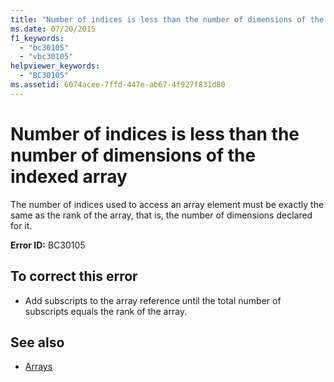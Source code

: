 ```yaml
---
title: "Number of indices is less than the number of dimensions of the indexed array"
ms.date: 07/20/2015
f1_keywords: 
  - "bc30105"
  - "vbc30105"
helpviewer_keywords: 
  - "BC30105"
ms.assetid: 6074acee-7ffd-447e-ab67-4f927f831d80
---
```

# Number of indices is less than the number of dimensions of the indexed array
The number of indices used to access an array element must be exactly the same as the rank of the array, that is, the number of dimensions declared for it.  
  
 **Error ID:** BC30105  
  
## To correct this error  
  
- Add subscripts to the array reference until the total number of subscripts equals the rank of the array.  
  
## See also

- [Arrays](../programming-guide/language-features/arrays/index.md)
